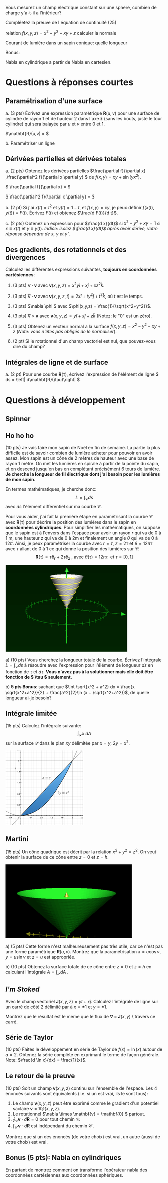 Vous mesurez un champ electrique constant sur une sphere, combien de charge y'a-t-il a l'intérieur?

Compléetez la preuve de l'équation de continuité (25)

relation  $f(x,y,z)=x^2-y^2-xy+z$ calculer la normale



Courant de lumière dans un sapin conique: quelle longueur

Bonus:

Nabla en cylindrique a partir de Nabla en cartesien.





# Questions à réponses courtes

## Paramétrisation d'une surface

a. (3 pts) Écrivez une expression paramétrique $\mathbf{R}(u,v)$ pour une surface de cylindre de rayon 1 et de hauteur 2 dans l'axe $\mathbf{\hat{z}}$ (sans les bouts, juste le tour cylindre) qui sera balayée par $u$ et $v$ entre 0 et 1.





$\mathbf{R}(u,v) = $





b. Paramétriser un ligne



## Dérivées partielles et dérivées totales

a. (2 pts) Obtenez les dérivées partielles $\frac{\partial f}{\partial x} $,$\frac{\partial^2 f}{\partial x \partial y} $  de $f(x,y) = xy + \sin(yx^2)$.

$ \frac{\partial f}{\partial x} = $



$ \frac{\partial^2 f}{\partial x \partial y} = $




b. (2 pt) Si j'ai $x(t) = t^2$ et $y(t) = 1-t$, et $f(x,y) = xy$, je peux définir $f(x(t),y(t)) \equiv F(t)$. Écrivez $F(t)$ et obtenez  $\frac{d F(t)}{d t}$.





c. (2 pts) Obtenez un expression pour $\frac{d x}{dt}$ si $x^2+y^2+xy = 1$ si $x\equiv x(t)$ et $y \equiv y(t)$. *Indice: isolez $\frac{d x}{dt}$ après avoir dérivé, votre réponse dépendra de x, y et y'*.

<div style="page-break-after: always; break-after: page;"></div>

## Des gradients, des rotationnels et des divergences

Calculez les différentes expressions suivantes, **toujours en coordonnées cartésiennes**:

   1. (3 pts) $\nabla \cdot \mathbf{v}$ avec $\mathbf{v}(x,y,z) = x^2y \hat{i} + x \hat{j} + xz^2 \hat{k}$. 

       

      

      

   2. (3 pts) $\nabla \cdot \mathbf{v}$ avec $\mathbf{v}(x,y,z,t) = 2x \hat{i} + ty^2 \hat{j} + t^2 \hat{k}$, où $t$ est le temps.

       

      

      

   3. (3 pts) $\nabla \phi $ avec $\phi(x,y,z) = \frac{1}{\sqrt{x^2+y^2}}$.

        

      

      

        

      

   4. (3 pts) $\nabla \times \mathbf{v}$ avec $\mathbf{v}(x,y,z) = y \hat{i} + x \hat{j} + z \hat{k}$  (Notez: le "0" est un zéro).

        

      

      

      

       

      

   5. (3 pts) Obtenez un vecteur normal à la surface $f(x,y,z)=x^2-y^2-xy+z$ (*Note: vous n'êtes pas obligés de le normaliser*).

      

      

      

      

   6. (2 pt) Si le rotationnel d'un champ vectoriel est nul, que pouvez-vous dire du champ?

      

      <div style="page-break-after: always; break-after: page;"></div>





## Intégrales de ligne et de surface

a. (2 pt) Pour une courbe $\mathbf{R}(\tau)$, écrivez l'expression de l'élément de ligne $ ds = \left| d\mathbf{R}(\tau)\right| $










<div style="page-break-after: always; break-after: page;"></div>

# Questions à développement



## Spinner





## Ho ho ho

(10 pts) Je vais faire mon sapin de Noël en fin de semaine.  La partie la plus difficile est de savoir combien de lumière acheter pour pouvoir en avoir assez. Mon sapin est un cône de 2 mètres de hauteur avec une base de rayon 1 mètre. On met les lumières en spirale à partir de la pointe du sapin, et on descend jusqu'en bas en complétant précisément $6$ tours de lumière.  **Je cherche la longueur de fil électrique dont j'ai besoin pour les lumières de mon sapin.** 



En termes mathématiques, je cherche donc:
$$
L = \int_\mathcal{C} ds
$$
avec $ds$ l'élement différentiel sur ma courbe $\mathcal{C}$. 

Pour vous aider, j'ai fait la première étape en paramétrisant la courbe  $\mathcal{C}$ avec $\mathbf{R}(\tau)$ pour décrire la position des lumières dans le sapin en **coordonnées cylindriques**. Pour simplifier les mathématiques, on suppose que le sapin est à l'envers dans l'espace pour avoir un rayon $r$ qui va de 0 à $1$ m, une hauteur $z$ qui va de 0 à 2m et finalement un angle $\theta$ qui va de 0 à $12\pi$. Ainsi, je peux paramétriser la courbe avec $r = \tau$, $z = 2\tau$ et $\theta = 12 \pi \tau$ avec $\tau$ allant de 0 à 1 ce qui donne la position des lumières sur $\mathcal{C}$:
$$
\mathbf{R}(\tau) = \tau \mathbf{\hat{e}_r} + 2\tau \mathbf{\hat{e}_z}\ \text{, avec } \theta(\tau)=12 \pi  \tau\ \text{ et } \tau=[0,1]
$$


![image-20201215143339799](PHY-1001-2020-EX2.assets/image-20201215143339799.png)





a) (10 pts) Vous cherchez la longueur totale de la courbe. Écrivez l'intégrale $L = \int_\mathcal{C} ds$ à résoudre avec l'expression pour l'élément de longueur $ds$ en fonction de $\tau$ et $d\tau$. **Vous n'avez pas à la solutionner mais elle doit être fonction de $ \tau $ seulement.**









b) **5 pts Bonus**: sachant que $\int \sqrt{x^2 + a^2} dx = \frac{x \sqrt{x^2+a^2}}{2} + \frac{a^2}{2}\ln (x + \sqrt{x^2+a^2})$, de quelle longueur ai-je besoin? 

















<div style="page-break-after: always; break-after: page;"></div>

## Intégrale limitée

(15 pts) Calculez l'intégrale suivante:
$$
\int_\mathcal{S} x \ dA
$$
sur la surface $\mathcal{S}$ dans le plan $xy$ délimitée par $x=y$,  $2y=x^2$.

<img src="PHY-1001-2020-EX2.assets/image-20201215141638145.png" alt="image-20201215141638145" style="zoom:25%;" />



## Martini

(15 pts) Un cône quadrique est décrit par la relation  $x^2 + y^2 = z^2$. On veut obtenir la surface de ce cône entre $z=0$ et $z=h$. 



<img src="PHY-1001-2020-EX2.assets/image-20201215154543104.png" alt="image-20201215154543104"  />

a) (5 pts) Cette forme n'est malheureusement pas très utile, car ce n'est pas une forme paramétrique $\mathbf{R}(u,v)$. Montrez que la paramétrisation $x=u \cos v$, $y=u \sin v$ et $z = u$ est appropriée.











b) (10 pts) Obtenez la surface totale de ce cône entre $z=0$ et $z=h$ en calculant l'intégrale $A = \int_\mathcal{S} \mathop{dA}$.


<div style="page-break-after: always; break-after: page;"></div>

## *I'm Stoked*

Avec le champ vectoriel $\mathbf{J}(x,y,z)= y\hat{i}+x\hat{j}$.  Calculez l'intégrale de ligne sur un carré de côté 2 délimité par à $x=\pm 1$ et $y=\pm 1$.

Montrez que le résultat est le meme que le flux de $\nabla \times \mathbf{J}(x,y)$ \ travers ce carré.



## Série de Taylor

(10 pts) Faites le développement en série de Taylor de $f(x) = \ln(x)$ autour de $a=2$.  Obtenez la série complète en exprimant le terme de façon générale. Note: $\frac{d \ln x}{dx} = \frac{1}{x}$.



## Le retour de la preuve

(10 pts) Soit un champ $\mathbf{v}(x,y,z)$ continu sur l'ensemble de l'espace. Les 4 énoncés suivants sont équivalents (i.e. si un est vrai, ils le sont tous):

1. Le champ $\mathbf{v}(x,y,z)$ peut être exprimé comme le gradient d'un potentiel saclaire $\mathbf{v} = \nabla \phi(x,y,z)$. 
2. Le rotationnel $\nabla \times \mathbf{v} = \mathbf{0} $ partout.
3. $\oint_\mathcal{C} \mathbf{v} \cdot d\mathbf{R} = 0$ pour tout chemin $\mathcal{C}$.
4. $\int_\mathcal{C'} \mathbf{v} \cdot d\mathbf{R}$ est indépendant du chemin $\mathcal{C'}$.

Montrez que si un des énoncés (de votre choix) est vrai, un autre (aussi de votre choix) est vrai.



## Bonus (5 pts): Nabla en cylindriques

En partant de montrez comment on transforme l'opérateur nabla des coordonnées cartésiennes aux coordonnées sphériques.

<div style="page-break-after: always; break-after: page;"></div>

#